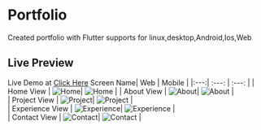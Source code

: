 # Portfolio

Created portfolio with Flutter supports for linux,desktop,Android,Ios,Web

## Live Preview
Live Demo at [Click Here](https://shashiben.me/#/)
Screen Name| Web  | Mobile | 
|:---:| :---: | :---: | 
| Home View | ![Home](https://github.com/shashiben/portfolio/blob/master/screenshots/web/home.png?raw=true)| ![Home](https://github.com/shashiben/portfolio/blob/master/screenshots/mobile/home.png?raw=true) | 
| About View |   ![About](https://github.com/shashiben/portfolio/blob/master/screenshots/web/about.png?raw=true)| ![About](https://github.com/shashiben/portfolio/blob/master/screenshots/mobile/about.png?raw=true) |  
| Project View |   ![Project](https://github.com/shashiben/portfolio/blob/master/screenshots/web/projects.png?raw=true)| ![Project](https://github.com/shashiben/portfolio/blob/master/screenshots/mobile/project.png?raw=true) |   
| Experience View |  ![Experience](https://github.com/shashiben/portfolio/blob/master/screenshots/web/experience.png?raw=true)| ![Experience](https://github.com/shashiben/portfolio/blob/master/screenshots/mobile/experience.png?raw=true) |   
| Contact View |  ![Contact](https://github.com/shashiben/portfolio/blob/master/screenshots/web/contact.png?raw=true)| ![Contact](https://github.com/shashiben/portfolio/blob/master/screenshots/mobile/contact.png?raw=true) |  



